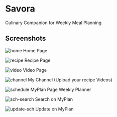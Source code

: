 # Savora
Culinary Companion for Weekly Meal Planning

## Screenshots
![home](https://github.com/shubhujeet/Savora/assets/92719242/e3e1352d-660f-4bdf-bbcf-105a3a2bf6e5)
Home Page

![recipe](https://github.com/shubhujeet/Savora/assets/92719242/d9db0946-57fd-403e-9a1e-e0af38701d24)
Recipe Page

![video](https://github.com/shubhujeet/Savora/assets/92719242/ee5056f1-a328-4d83-82a8-cea077609c37)
Video Page

![channel](https://github.com/shubhujeet/Savora/assets/92719242/b92f72ff-bca9-4f51-ab03-3e280b51d3c0)
My Channel (Upload your recipe Videos)

![schedule](https://github.com/shubhujeet/Savora/assets/92719242/a7e9a60d-8e0d-4c50-acc3-81d36ea41c65)
MyPlan Page Weekly Planner

![sch-search](https://github.com/shubhujeet/Savora/assets/92719242/35e9a07b-7fc0-431d-8080-19b6632208a8)
Search on MyPlan

![update-sch](https://github.com/shubhujeet/Savora/assets/92719242/f8f071de-1198-48b9-aa40-3c36a77e81db)
Update on MyPlan


